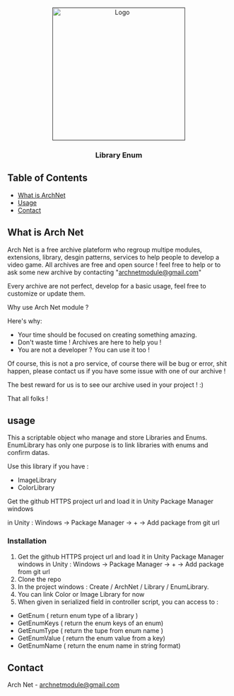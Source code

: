 
<!-- PROJECT LOGO -->
<br />
<p align="center">
  <a href="">
    <img src="https://archnet-plateform.fr/images/ArchNetLogoWithBck.png" alt="Logo" width="300">
  </a>

  <h3 align="center">Library Enum</h3>
</p>



<!-- TABLE OF CONTENTS -->
## Table of Contents

* [What is ArchNet](#about-the-project)
* [Usage](#usage)
* [Contact](#contact)



<!-- ABOUT THE PROJECT -->
## What is Arch Net

Arch Net is a free archive plateform who regroup multipe modules, extensions, library, desgin patterns, services to help people to develop a video game.
All archives are free and open source ! feel free to help or to ask some new archive by contacting "archnetmodule@gmail.com"

Every archive are not perfect, develop for a basic usage, feel free to customize or update them.

Why use Arch Net module ?

Here's why:
* Your time should be focused on creating something amazing.
* Don't waste time ! Archives are here to help you !
* You are not a developer ? You can use it too !

Of course, this is not a pro service, of course there will be bug or error, shit happen, please contact us if you have some issue with one of our archive !

The best reward for us is to see our archive used in your project ! :) 

That all folks !


<!-- Usage -->
## usage

This a scriptable object who manage and store Libraries and Enums.
EnumLibrary has only one purpose is to link libraries with enums and confirm datas.


Use this library if you have :
- ImageLibrary
- ColorLibrary

Get the github HTTPS project url and load it in Unity Package Manager windows

in Unity : Windows -> Package Manager -> + -> Add package from git url

### Installation

1. Get the github HTTPS project url and load it in Unity Package Manager windows
in Unity : Windows -> Package Manager -> + -> Add package from git url
2. Clone the repo
3. In the project windows : Create / ArchNet / Library / EnumLibrary.
4. You can link Color or Image Library for now
5. When given in serialized field in controller script, you can access to :
- GetEnum ( return enum type of a library )
- GetEnumKeys ( return the enum keys of an enum)
- GetEnumType ( return the tupe from enum name )
- GetEnumValue ( return the enum value from a key)
- GetEnumName ( return the enum name in string format)


<!-- CONTACT -->
## Contact

Arch Net - archnetmodule@gmail.com
